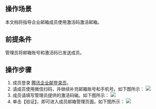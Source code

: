 ## 操作场景
本文档将指导企业邮箱成员使用激活码激活邮箱。

## 前提条件
管理员将邮箱账号和激活码已发送成员。

## 操作步骤
1. 成员登录 [腾讯企业邮登录页](https://exmail.qq.com/)。
2. 请成员使用微信扫码，并继续补充邮箱账号和手机号。如下图所示：
![](https://main.qcloudimg.com/raw/1a1c153bd2b2334e86426f8371435798.png)
3. 成员请填写管理员提供的激活码输。如下图所示：
![](https://main.qcloudimg.com/raw/2bc64475bbe40a4bc9d17177bf9df5b3.png)
4. 单击【验证】，即可进入成员邮箱管理页面。如下图所示：
![](https://main.qcloudimg.com/raw/3cbde1f4fc5ae874973fa86557adb9d4.png)


